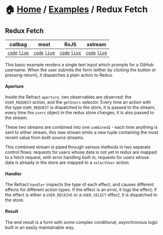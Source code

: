 # 🏠 [Home](../../) / [Examples](../) / Redux Fetch

## Redux Fetch

<!-- prettier-ignore-start -->
| callbag | most | RxJS | xstream |
| --- | --- | --- | --- |
| [`code`](./callbag) [`live`](https://codesandbox.io/s/github/fanduel-oss/refract/tree/master/examples/redux-fetch/callbag) | [`code`](./most) [`live`](https://codesandbox.io/s/github/fanduel-oss/refract/tree/master/examples/redux-fetch/most) | [`code`](./rxjs) [`live`](https://codesandbox.io/s/github/fanduel-oss/refract/tree/master/examples/redux-fetch/rxjs) | [`code`](./xstream) [`live`](https://codesandbox.io/s/github/fanduel-oss/refract/tree/master/examples/redux-fetch/xstream) |
<!-- prettier-ignore-end -->

This basic example renders a single text input which prompts for a GitHub username. When the user submits the form (either by clicking the button or pressing return), it dispatches a plain action to Redux.

#### Aperture

Inside the Refract `aperture`, two observables are observed: the `USER_REQUEST` action, and the `getUsers` selector. Every time an action with the type `USER_REQUEST` is dispatched to the store, it is passed to the stream; every time the `users` object in the redux store changes, it is also passed to the stream.

These two streams are combined into one `combined$` - each time anything is sent to either stream, this new stream emits a new tuple containing the most recent value from _both_ source streams.

This combined stream is piped through various methods in two separate control flows: requests for users whose data is not yet in redux are mapped to a fetch request, with error handling built in; requests for users whose data _is_ already in the store are mapped to a `selectUser` action.

#### Handler

The Refract `handler` inspects the type of each effect, and causes different effects for different action types. If the effect is an error, it logs the effect; if the effect is either a `USER_RECEIVE` or a `USER_SELECT` effect, it is dispatched to the store.

#### Result

The end result is a form with some complex conditional, asynchronous logic built in an easily maintainable way.
